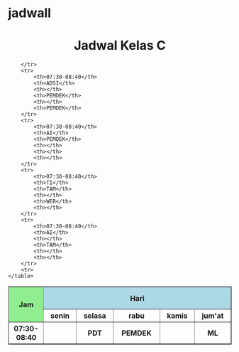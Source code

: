 # jadwall
<!DOCTYPE html>
<html lang="en">
<head>
    <meta charset="UTF-8">
    <meta name="viewport" content="width=device-width, initial-scale=1.0">
    <title>Document</title>

</head>
<body>
    <center>
        <h1>
            Jadwal Kelas C
        </h1>
    </center>
    <table border="1" cellspacing="0" cellpadding="9">
        <tr>
            <th rowspan="2" style="background-color: lightgreen;">Jam</th>
            <th colspan="5" style="width: 1000px; height: 50px; background-color: lightblue;" >Hari</th>
        </tr>
        <tr>
            <th>senin</th>
            <th>selasa</th>
            <th>rabu</th>
            <th>kamis</th>
            <th>jum'at</th>
        </tr>
        <tr>
            <th>07:30-08:40</th>
            <th></th>
            <th>PDT</th>
            <th>PEMDEK</th>
            <th></th>
            <th>ML</th>

        </tr>
        <tr>
            <th>07:30-08:40</th>
            <th>ADSI</th>
            <th></th>
            <th>PEMDEK</th>
            <th></th>
            <th>PEMDEK</th>
        </tr>
        <tr>
            <th>07:30-08:40</th>
            <th>AI</th>
            <th>PEMDEK</th>
            <th></th>
            <th></th>
            <th></th>
        </tr>
        <tr>
            <th>07:30-08:40</th>
            <th>TI</th>
            <th>TAM</th>
            <th></th>
            <th>WEB</th>
            <th></th>
        </tr>
        <tr>
            <th>07:30-08:40</th>
            <th>AI</th>
            <th></th>
            <th>TAM</th>
            <th></th>
            <th></th>
        </tr>
        <tr>
    </table>
    
</body>
</html>
